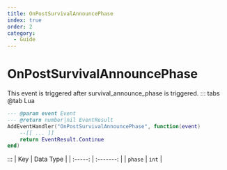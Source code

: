 ```yaml
---
title: OnPostSurvivalAnnouncePhase
index: true
order: 2
category:
  - Guide
---
```


# OnPostSurvivalAnnouncePhase
This event is triggered after survival_announce_phase is triggered.
::: tabs
@tab Lua
```lua
--- @param event Event
--- @return number|nil EventResult
AddEventHandler("OnPostSurvivalAnnouncePhase", function(event)
    --[[ ... ]]
    return EventResult.Continue
end)
```

:::
|   Key   | Data Type |
| :-----: | :-------: |
| `phase` |   `int`   |